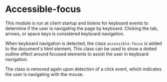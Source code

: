 Accessible-focus
================

This module is run at client startup and listens for keyboard events to determine if the user is navigating the page by keyboard. Clicking the tab, arrows, or space keys is considered keyboard navigation.

When keyboard navigation is detected, the class `accessible-focus` is added to the document's html element. This class can be used to show a dotted outline effect around focused elements to assist the user in keyboard navigation.

The class is removed again upon detection of a click event, which indicates the user is navigating with the mouse.
